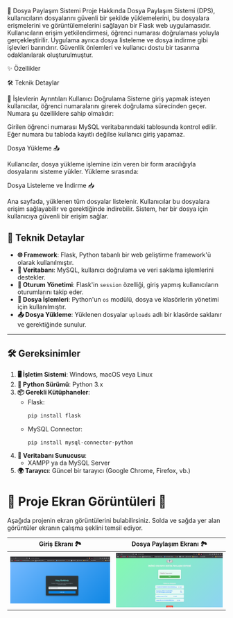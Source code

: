📁 Dosya Paylaşım Sistemi
Proje Hakkında
Dosya Paylaşım Sistemi (DPS), kullanıcıların dosyalarını güvenli bir şekilde yüklemelerini, bu dosyalara erişmelerini ve görüntülemelerini sağlayan bir Flask web uygulamasıdır. Kullanıcıların erişim yetkilendirmesi, öğrenci numarası doğrulaması yoluyla gerçekleştirilir. Uygulama ayrıca dosya listeleme ve dosya indirme gibi işlevleri barındırır. Güvenlik önlemleri ve kullanıcı dostu bir tasarıma odaklanılarak oluşturulmuştur.

✨ Özellikler


🛠️ Teknik Detaylar


🔧 İşlevlerin Ayrıntıları
Kullanıcı Doğrulama
Sisteme giriş yapmak isteyen kullanıcılar, öğrenci numaralarını girerek doğrulama sürecinden geçer. Numara şu özelliklere sahip olmalıdır:

Girilen öğrenci numarası MySQL veritabanındaki  tablosunda kontrol edilir. Eğer numara bu tabloda kayıtlı değilse kullanıcı giriş yapamaz.

Dosya Yükleme 📤

Kullanıcılar, dosya yükleme işlemine izin veren bir form aracılığıyla dosyalarını sisteme yükler. Yükleme sırasında:


Dosya Listeleme ve İndirme 📥

Ana sayfada, yüklenen tüm dosyalar listelenir. Kullanıcılar bu dosyalara erişim sağlayabilir ve gerektiğinde indirebilir. Sistem, her bir dosya için kullanıcıya güvenli bir erişim sağlar.

## 🔧 Teknik Detaylar
- **🌐 Framework**: Flask, Python tabanlı bir web geliştirme framework'ü olarak kullanılmıştır.
- **💾 Veritabanı**: MySQL, kullanıcı doğrulama ve veri saklama işlemlerini destekler.
- **🔑 Oturum Yönetimi**: Flask'in `session` özelliği, giriş yapmış kullanıcıların oturumlarını takip eder.
- **📂 Dosya İşlemleri**: Python'un `os` modülü, dosya ve klasörlerin yönetimi için kullanılmıştır.
- **📤 Dosya Yükleme**: Yüklenen dosyalar `uploads` adlı bir klasörde saklanır ve gerektiğinde sunulur.

---

## 🛠️ Gereksinimler
1. **🖥️ İşletim Sistemi**: Windows, macOS veya Linux
2. **🐍 Python Sürümü**: Python 3.x
3. **📦 Gerekli Kütüphaneler**:
   - Flask:
     ```bash
     pip install flask
     ```
   - MySQL Connector:
     ```bash
     pip install mysql-connector-python
     ```
4. **💽 Veritabanı Sunucusu**:
   - XAMPP ya da MySQL Server
5. **🌍 Tarayıcı**: Güncel bir tarayıcı (Google Chrome, Firefox, vb.)

# 📸 Proje Ekran Görüntüleri 📸

Aşağıda projenin ekran görüntülerini bulabilirsiniz. Solda ve sağda yer alan görüntüler ekranın çalışma şeklini temsil ediyor.

| Giriş Ekranı 🏞️           | Dosya Paylaşım Ekranı 🏞️ |
|---------------------------|---------------------------|
| ![screen](./screen.png)   | ![screen2](./screen2.png) |

